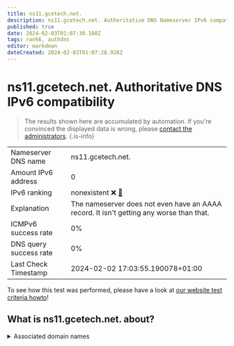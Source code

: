 ```yaml
---
title: ns11.gcetech.net.
description: ns11.gcetech.net. Authoritative DNS Nameserver IPv6 compatibility
published: true
date: 2024-02-03T01:07:30.108Z
tags: rank6, authdns
editor: markdown
dateCreated: 2024-02-03T01:07:28.928Z
---
```


# ns11.gcetech.net. Authoritative DNS IPv6 compatibility

> The results shown here are accumulated by automation. If you're convinced the displayed data is wrong, please [contact the administrators](/howto/chat). 
{.is-info}




|   |   |
| - | - |
| Nameserver DNS name | ns11.gcetech.net.
| Amount IPv6 address | 0
| IPv6 ranking | nonexistent :x: [🔗](/howto/ranking) |
| Explanation | The nameserver does not even have an AAAA record. It isn't getting any worse than that. |
| ICMPv6 success rate | 0%|
| DNS query success rate | 0% |
| Last Check Timestamp | 2024-02-02 17:03:55.190078+01:00 |

To see how this test was performed, please have a look at [our website test criteria howto](/howto/testcriteria/authdns)!


## What is ns11.gcetech.net. about?






<details>
<summary>Associated domain names</summary>

groupebpce.com

</details>
